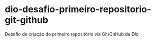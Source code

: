 # dio-desafio-primeiro-repositorio-git-github
Desafio de criação do primeiro repositório via Git/GitHub da Dio
